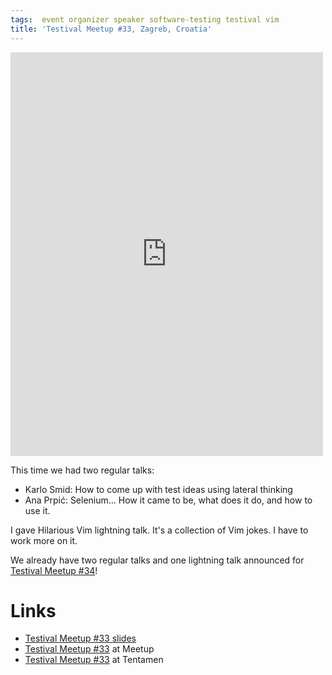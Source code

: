 ```yaml
---
tags:  event organizer speaker software-testing testival vim
title: 'Testival Meetup #33, Zagreb, Croatia'
---
```

<iframe src="https://www.facebook.com/plugins/post.php?href=https%3A%2F%2Fwww.facebook.com%2Fmedia%2Fset%2F%3Fset%3Da.10155932590317290.1073741933.735252289%26type%3D3&width=500" width="500" height="646" style="border:none;overflow:hidden" scrolling="no" frameborder="0" allowTransparency="true"></iframe>

This time we had two regular talks:

- Karlo Smid: How to come up with test ideas using lateral thinking
- Ana Prpić: Selenium... How it came to be, what does it do, and how to use it.

I gave Hilarious Vim lightning talk. It's a collection of Vim jokes. I have to work more on it.

We already have two regular talks and one lightning talk announced for [Testival Meetup #34](https://www.meetup.com/testival/events/245700306/)!

# Links

- [Testival Meetup #33 slides](https://github.com/zeljkofilipin/testival/tree/master/files/33)
- [Testival Meetup #33](https://www.meetup.com/testival/events/245314424) at Meetup
- [Testival Meetup #33](https://blog.tentamen.eu/testival-33-how-to-come-up-with-test-idea-using-lateral-thinking/) at Tentamen
